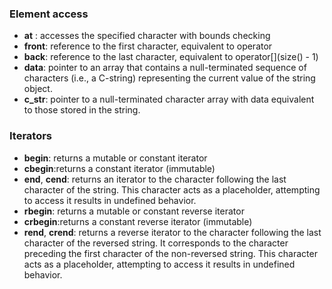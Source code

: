 ### Element access
- __at__ : accesses the specified character with bounds checking
- __front__: reference to the first character, equivalent to operator[](0)
- __back__: reference to the last character, equivalent to operator[](size() - 1)
- __data__: pointer to an array that contains a null-terminated sequence of characters (i.e., a C-string) representing the current value of the string object.
- **c_str**: pointer to a null-terminated character array with data equivalent to those stored in the string.

### Iterators
- __begin__: returns a mutable or constant iterator
- __cbegin__:returns a constant iterator (immutable)
- __end__, __cend__: returns an iterator to the character following the last character of the string. This character acts as a placeholder, attempting to access it results in undefined behavior.
- __rbegin__: returns a mutable or constant reverse iterator
- __crbegin__:returns a constant reverse iterator (immutable)
- __rend__, __crend__: returns a reverse iterator to the character following the last character of the reversed string. It corresponds to the character preceding the first character of the non-reversed string. This character acts as a placeholder, attempting to access it results in undefined behavior.